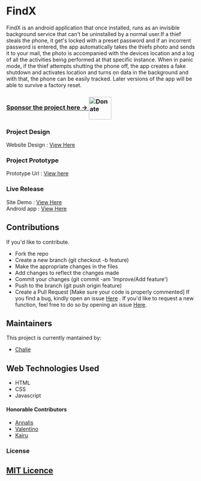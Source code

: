 # FindX

FindX is an android application that once installed, runs as an invisible background service that can't be uninstalled by a normal user.If a thief steals the phone, it get's locked with a preset password and if an incorrent password is entered, the app automatically takes the thiefs photo and sends it to your mail, the photo is accompanied with the devices location and a log of all the activities being performed at that specific instance. When in panic mode, if the thief attempts shutting the phone off, the app creates a fake shutdown and activates location and turns on data in the background and with that, the phone can be easily tracked.
Later versions of the app will be able to survive a factory reset.

<h3>
     <a target="blank" href="https://www.paypal.com/donate?hosted_button_id=PJSAAEHCKWV5G">Sponsor the project here -> <img  align="center" alt="Donate" width="60px"
     src="https://ionicabizau.github.io/badges/paypal.svg" /></a>
</h3>

### Project Design
Website Design : <a href="https://www.figma.com/file/0m2IAjbHajyiQzheOjtvOk/FindX?node-id=0%3A1">View Here</a>

### Project Prototype
Prototype Url :  <a href="https://www.figma.com/proto/0m2IAjbHajyiQzheOjtvOk/FindX?node-id=1%3A2&scaling=contain&page-id=0%3A1&starting-point-node-id=1%3A3&show-proto-sidebar=1">View here</a>

### Live Release
Site Demo : <a href="https://chal13w1zz.github.io/FindX/">View Here</a>
</br>
Android app : <a href="https://github.com/Chal13W1zz/FindX/tree/main/findx-app">View Here</a>

## Contributions
If you'd like to contribute.
- Fork the repo
- Create a new branch (git checkout -b feature)
- Make the appropriate changes in the files
- Add changes to reflect the changes made
- Commit your changes (git commit -am 'Improve/Add feature')
- Push to the branch (git push origin feature)
- Create a Pull Request
[Make sure your code is properly commented]
If you find a bug, kindly open an issue <a href="https://github.com/Chal13W1zz/FindX/issues/new">Here</a> .
If you'd like to request a new function, feel free to do so by opening an issue <a href="https://github.com/Chal13W1zz/FindX/issues/new">Here</a>.

## Maintainers
This project is currently mantained by:
* [Chalie](http://github.com/Chal13W1zz)

## Web Technologies Used
* HTML
* CSS
* Javascript

#### Honorable Contributors
* <a href="https://github.com/Annaliskirwa">Annalis</a> 
* <a href="https://github.com/valentine-ochieng">Valentino</a> 
* <a href="https://github.com/simonkairu">Kairu</a>

     
### License
## <a href="https://github.com/Chal13W1zz/FindX/blob/main/LICENSE">MIT Licence</a>     

